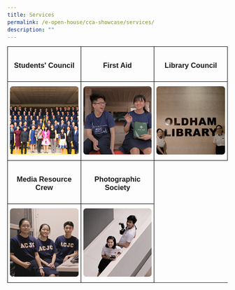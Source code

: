 ```yaml
---
title: Services
permalink: /e-open-house/cca-showcase/services/
description: ""
---
```

<style type="text/css">
.tg  {border-collapse:collapse;border-spacing:0;}
.tg td{border-color:black;border-style:solid;border-width:1px;font-family:Arial, sans-serif;font-size:14px;
  overflow:hidden;padding:10px 5px;word-break:normal;}
.tg th{border-color:black;border-style:solid;border-width:1px;font-family:Arial, sans-serif;font-size:14px;
  font-weight:normal;overflow:hidden;padding:10px 5px;word-break:normal;}
.tg .tg-0lax{text-align:left;vertical-align:top}
</style>
<table class="tg">
<thead>
  <tr>
		<td style="width: 33.33%" class="tg-0lax"><center><h3>Students' Council</h3></center></td>
    <td style="width: 33.33%" class="tg-0lax"><center><h3>First Aid</h3></center></td>
    <td style="width: 33.33%" class="tg-0lax"><center><h3>Library Council</h3></center></td>
  </tr>
</thead>
<tbody>
  <tr>
    <td class="tg-0lax"><a width="176px" href="/e-open-house/cca-showcase/services/students-council/">
<img alt="Students' Council" src="/images/students_%20council.png">
</a></td>
    <td class="tg-0lax"><a href="/e-open-house/cca-showcase/services/first-aid/">
<img width="176px" alt="First Aid" src="/images/first%20aid.png">
</a></td>
    <td class="tg-0lax"><a href="">
<img width="176px" alt="Library Council" src="/images/library%20council.png">
</a></td>
  </tr>
  <tr>
    <td style="width: 33.33%" class="tg-0lax"><center><h3>Media Resource Crew</h3></center></td>
    <td style="width: 33.33%" class="tg-0lax"><center><h3>Photographic Society </h3></center></td>
  </tr>
  <tr>
    <td class="tg-0lax"><a href="/e-open-house/cca-showcase/services/media-resource-crew/">
<img alt="Media Resource Crew" src="/images/media%20resource%20crew.png"></a></td>
    <td class="tg-0lax"><a href="/e-open-house/cca-showcase/services/photographic-society/">
<img alt="Photographic Society" src="/images/photographic%20society.png"></a></td>
  </tr>
</tbody>
</table>